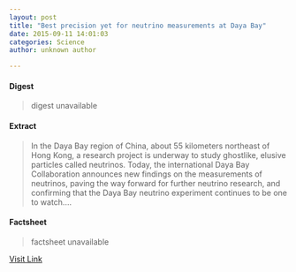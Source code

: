```yaml
---
layout: post
title: "Best precision yet for neutrino measurements at Daya Bay"
date: 2015-09-11 14:01:03
categories: Science
author: unknown author

---
```



#### Digest
>digest unavailable

#### Extract
>In the Daya Bay region of China, about 55 kilometers northeast of Hong Kong, a research project is underway to study ghostlike, elusive particles called neutrinos. Today, the international Daya Bay Collaboration announces new findings on the measurements of neutrinos, paving the way forward for further neutrino research, and confirming that the Daya Bay neutrino experiment continues to be one to watch....

#### Factsheet
>factsheet unavailable

[Visit Link](http://phys.org/news/2015-09-precision-neutrino-daya-bay.html)



